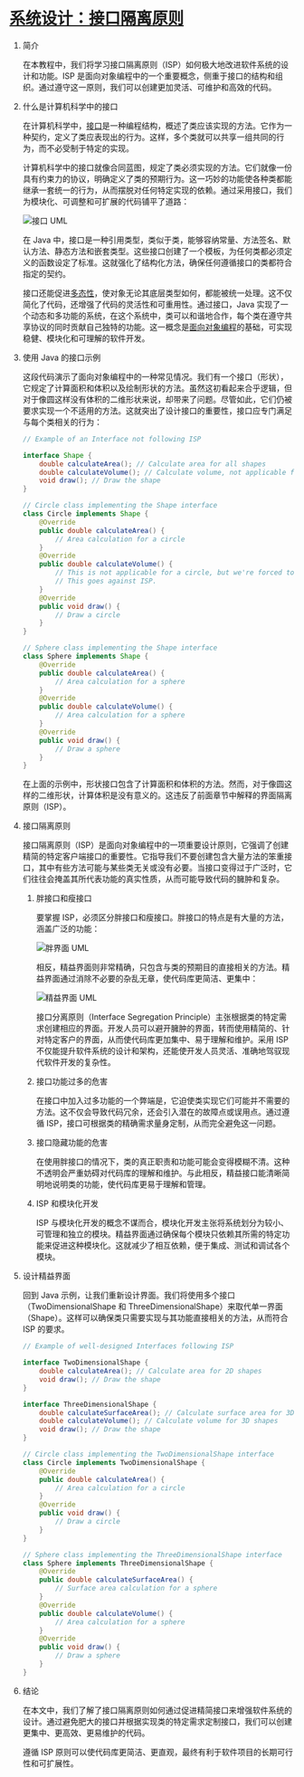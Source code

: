 # [系统设计：接口隔离原则](https://www.baeldung.com/cs/systems-design-interface-segregation-principle)

1. 简介

    在本教程中，我们将学习接口隔离原则（ISP）如何极大地改进软件系统的设计和功能。ISP 是面向对象编程中的一个重要概念，侧重于接口的结构和组织。通过遵守这一原则，我们可以创建更加灵活、可维护和高效的代码。

2. 什么是计算机科学中的接口

    在计算机科学中，[接口](https://www.baeldung.com/cs/program-to-interface)是一种编程结构，概述了类应该实现的方法。它作为一种契约，定义了类应表现出的行为。这样，多个类就可以共享一组共同的行为，而不必受制于特定的实现。

    计算机科学中的接口就像合同蓝图，规定了类必须实现的方法。它们就像一份具有约束力的协议，明确定义了类的预期行为。这一巧妙的功能使各种类都能继承一套统一的行为，从而摆脱对任何特定实现的依赖。通过采用接口，我们为模块化、可调整和可扩展的代码铺平了道路：

    ![接口 UML](pic/Interface-UML-300x235.png)

    在 Java 中，接口是一种引用类型，类似于类，能够容纳常量、方法签名、默认方法、静态方法和嵌套类型。这些接口创建了一个模板，为任何类都必须定义的函数设定了标准。这就强化了结构化方法，确保任何遵循接口的类都符合指定的契约。

    接口还能促进[多态性](https://www.baeldung.com/cs/polymorphism)，使对象无论其底层类型如何，都能被统一处理。这不仅简化了代码，还增强了代码的灵活性和可重用性。通过接口，Java 实现了一个动态和多功能的系统，在这个系统中，类可以和谐地合作，每个类在遵守共享协议的同时贡献自己独特的功能。这一概念是[面向对象编程](https://www.baeldung.com/cs/oop-vs-functional)的基础，可实现稳健、模块化和可理解的软件开发。

3. 使用 Java 的接口示例

    这段代码演示了面向对象编程中的一种常见情况。我们有一个接口（形状），它规定了计算面积和体积以及绘制形状的方法。虽然这初看起来合乎逻辑，但对于像圆这样没有体积的二维形状来说，却带来了问题。尽管如此，它们仍被要求实现一个不适用的方法。这就突出了设计接口的重要性，接口应专门满足与每个类相关的行为：

    ```java
    // Example of an Interface not following ISP

    interface Shape {
        double calculateArea(); // Calculate area for all shapes
        double calculateVolume(); // Calculate volume, not applicable for 2D shapes
        void draw(); // Draw the shape
    }

    // Circle class implementing the Shape interface
    class Circle implements Shape {
        @Override
        public double calculateArea() {
            // Area calculation for a circle
        }
        @Override
        public double calculateVolume() {
            // This is not applicable for a circle, but we're forced to implement it.
            // This goes against ISP.
        }
        @Override
        public void draw() {
            // Draw a circle
        }
    }

    // Sphere class implementing the Shape interface
    class Sphere implements Shape {
        @Override
        public double calculateArea() {
            // Area calculation for a sphere
        }
        @Override
        public double calculateVolume() {
            // Area calculation for a sphere
        }
        @Override
        public void draw() {
            // Draw a sphere
        }
    }
    ```

    在上面的示例中，形状接口包含了计算面积和体积的方法。然而，对于像圆这样的二维形状，计算体积是没有意义的。这违反了前面章节中解释的界面隔离原则（ISP）。

4. 接口隔离原则

    接口隔离原则（ISP）是面向对象编程中的一项重要设计原则，它强调了创建精简的特定客户端接口的重要性。它指导我们不要创建包含大量方法的笨重接口，其中有些方法可能与某些类无关或没有必要。当接口变得过于广泛时，它们往往会掩盖其所代表功能的真实性质，从而可能导致代码的臃肿和复杂。

    1. 胖接口和瘦接口

        要掌握 ISP，必须区分胖接口和瘦接口。胖接口的特点是有大量的方法，涵盖广泛的功能：

        ![胖界面 UML](pic/Fat-Interface-UML-300x235.webp)

        相反，精益界面则非常精确，只包含与类的预期目的直接相关的方法。精益界面通过消除不必要的杂乱无章，使代码库更简洁、更集中：

        ![精益界面 UML](pic/Lean-Interface-UML-300x233.webp)

        接口分离原则（Interface Segregation Principle）主张根据类的特定需求创建相应的界面。开发人员可以避开臃肿的界面，转而使用精简的、针对特定客户的界面，从而使代码库更加集中、易于理解和维护。采用 ISP 不仅能提升软件系统的设计和架构，还能使开发人员灵活、准确地驾驭现代软件开发的复杂性。

    2. 接口功能过多的危害

        在接口中加入过多功能的一个弊端是，它迫使类实现它们可能并不需要的方法。这不仅会导致代码冗余，还会引入潜在的故障点或误用点。通过遵循 ISP，接口可根据类的精确需求量身定制，从而完全避免这一问题。

    3. 接口隐藏功能的危害

        在使用胖接口的情况下，类的真正职责和功能可能会变得模糊不清。这种不透明会严重妨碍对代码库的理解和维护。与此相反，精益接口能清晰简明地说明类的功能，使代码库更易于理解和管理。

    4. ISP 和模块化开发

        ISP 与模块化开发的概念不谋而合，模块化开发主张将系统划分为较小、可管理和独立的模块。精益界面通过确保每个模块只依赖其所需的特定功能来促进这种模块化。这就减少了相互依赖，便于集成、测试和调试各个模块。

5. 设计精益界面

    回到 Java 示例，让我们重新设计界面。我们将使用多个接口（TwoDimensionalShape 和 ThreeDimensionalShape）来取代单一界面（Shape）。这样可以确保类只需要实现与其功能直接相关的方法，从而符合 ISP 的要求。

    ```java
    // Example of well-designed Interfaces following ISP

    interface TwoDimensionalShape {
        double calculateArea(); // Calculate area for 2D shapes
        void draw(); // Draw the shape
    }

    interface ThreeDimensionalShape {
        double calculateSurfaceArea(); // Calculate surface area for 3D shapes
        double calculateVolume(); // Calculate volume for 3D shapes
        void draw(); // Draw the shape
    }

    // Circle class implementing the TwoDimensionalShape interface
    class Circle implements TwoDimensionalShape {
        @Override
        public double calculateArea() {
            // Area calculation for a circle
        }
        @Override
        public void draw() {
            // Draw a circle
        }
    }

    // Sphere class implementing the ThreeDimensionalShape interface
    class Sphere implements ThreeDimensionalShape {
        @Override
        public double calculateSurfaceArea() {
            // Surface area calculation for a sphere
        }
        @Override
        public double calculateVolume() {
            // Area calculation for a sphere
        }
        @Override
        public void draw() {
            // Draw a sphere
        }
    }
    ```

6. 结论

    在本文中，我们了解了接口隔离原则如何通过促进精简接口来增强软件系统的设计。通过避免肥大的接口并根据实现类的特定需求定制接口，我们可以创建更集中、更高效、更易维护的代码。

    遵循 ISP 原则可以使代码库更简洁、更直观，最终有利于软件项目的长期可行性和可扩展性。
